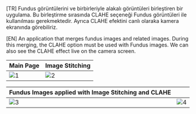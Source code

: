 [TR] Fundus görüntülerini ve birbirleriyle alakalı görüntüleri birleştiren bir uygulama. Bu birleştirme sırasında CLAHE seçeneği Fundus görüntüleri ile kullanılması gerekmektedir. Ayrıca CLAHE efektini canlı olaraka kamera ekranında görebiliriz. 

[EN] An application that merges fundus images and related images. During this merging, the CLAHE option must be used with Fundus images. We can also see the CLAHE effect live on the camera screen. 

| Main Page                                                                             | Image Stitching |
| ------------------------------------------------------------------------------------- | ------------------------------------------------------------------------------------- |
| ![1](https://github.com/user-attachments/assets/a928c66c-a18a-4476-8597-6d0e7087e0a4) | ![2](https://github.com/user-attachments/assets/d7622e6a-ad8b-4ca4-aac1-25e034b4d339) |

| Fundus Images applied with Image Stitching and CLAHE                                  |                                                                                       |
| ------------------------------------------------------------------------------------- | ------------------------------------------------------------------------------------- |
| ![3](https://github.com/user-attachments/assets/67192aff-e9d8-4c8c-ba84-3d7727e191aa) | ![4](https://github.com/user-attachments/assets/db3656b3-4d69-497d-8674-6a581df934f8) |
